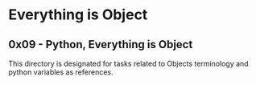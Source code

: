 # Everything is Object
## 0x09 - Python, Everything is Object
This directory is designated for tasks related to Objects terminology and python variables as references.
